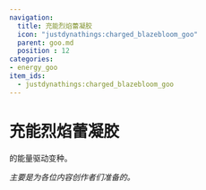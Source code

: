 ```yaml
---
navigation:
  title: 充能烈焰蕾凝胶
  icon: "justdynathings:charged_blazebloom_goo"
  parent: goo.md
  position : 12
categories:
- energy_goo
item_ids:
  - justdynathings:charged_blazebloom_goo
---
```


# 充能烈焰蕾凝胶

<ItemLink id="justdirethings:gooblock_tier2"/>的能量驱动变种。

<BlockImage id="justdynathings:charged_blazebloom_goo" scale="4.0" p:alive="false"/>
<BlockImage id="justdynathings:charged_blazebloom_goo" scale="4.0" p:alive="true"/>

*主要是为各位内容创作者们准备的。*

<RecipeFor id="justdynathings:charged_blazebloom_goo" />